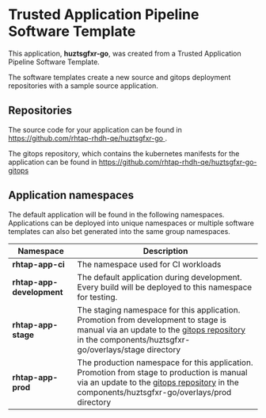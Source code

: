 # Trusted Application Pipeline Software Template

This application, **huztsgfxr-go**, was created from a Trusted Application Pipeline Software Template.

The software templates create a new source and gitops deployment repositories with a sample source application. 

## Repositories

The source code for your application can be found in [https://github.com/rhtap-rhdh-qe/huztsgfxr-go ](https://github.com/rhtap-rhdh-qe/huztsgfxr-go ).
 
The gitops repository, which contains the kubernetes manifests for the application can be found in 
[https://github.com/rhtap-rhdh-qe/huztsgfxr-go-gitops ](https://github.com/rhtap-rhdh-qe/huztsgfxr-go-gitops ) 

## Application namespaces 

The default application will be found in the following namespaces. Applications can be deployed into unique namespaces or multiple software templates can also bet generated into the same group namespaces.  

|  Namespace   |  Description   |  
| -------- | -------- |
| **rhtap-app-ci** | The namespace used for CI workloads |
| **rhtap-app-development** | The default application during development. Every build will be deployed to this namespace for testing. |
| **rhtap-app-stage** | The staging namespace for this application. Promotion from development to stage is manual via an update to the [gitops repository](https://github.com/rhtap-rhdh-qe/huztsgfxr-go-gitops ) in the components/huztsgfxr-go/overlays/stage directory |
| **rhtap-app-prod** | The production namespace for this application. Promotion from stage to production is manual via an update to the [gitops repository](https://github.com/rhtap-rhdh-qe/huztsgfxr-go-gitops ) in the components/huztsgfxr-go/overlays/prod directory |